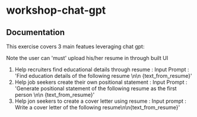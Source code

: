 # workshop-chat-gpt
## Documentation

This exercise covers 3 main featues leveraging chat gpt:

Note the user can 'must' upload his/her resume in through built UI

1. Help recruiters find educational details through resume :
Input Prompt : 'Find education details of the following resume \n\n {text_from_resume}'
2. Help job seekers create their own positional statement :
Input Prompt : 'Generate positional statement of the following resume as the first person \n\n {text_from_resume}'
3. Help jon seekers to create a cover letter using resume :
Input prompt : Write a cover letter of the following resume\n\n{text_from_resume}'

